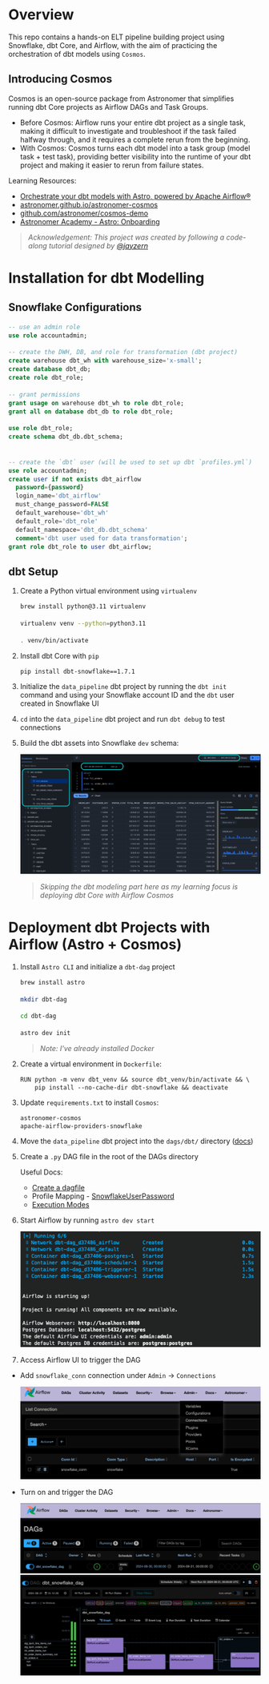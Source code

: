 Overview
========

This repo contains a hands-on ELT pipeline building project using Snowflake, dbt Core, and Airflow, with the aim of practicing the orchestration of dbt models using `Cosmos`.

## Introducing Cosmos 

Cosmos is an open-source package from Astronomer that simplifies running dbt Core projects as Airflow DAGs and Task Groups.

* Before Cosmos: Airflow runs your entire dbt project as a single task, making it difficult to investigate and troubleshoot if the task failed halfway through, and it requires a complete rerun from the beginning.
* With Cosmos: Cosmos turns each dbt model into a task group (model task + test task), providing better visibility into the runtime of your dbt project and making it easier to rerun from failure states.


Learning Resources:  

* [Orchestrate your dbt models with Astro, powered by Apache Airflow®](https://www.astronomer.io/integrations/dbt/)
* [astronomer.github.io/astronomer-cosmos](https://astronomer.github.io/astronomer-cosmos/)
* [github.com/astronomer/cosmos-demo](https://github.com/astronomer/cosmos-demo)
* [Astronomer Academy - Astro: Onboarding](https://academy.astronomer.io/your-onboarding-journey)


> *Acknowledgement: This project was created by following a code-along tutorial designed by [@jayzern](https://www.youtube.com/channel/UCF931z8s2EvB67ZIBnLN6gA/search)*

Installation for dbt Modelling
================

## Snowflake Configurations 

```sql
-- use an admin role
use role accountadmin;

-- create the DWH, DB, and role for transformation (dbt project)
create warehouse dbt_wh with warehouse_size='x-small';
create database dbt_db;
create role dbt_role; 

-- grant permissions
grant usage on warehouse dbt_wh to role dbt_role;
grant all on database dbt_db to role dbt_role; 

use role dbt_role;
create schema dbt_db.dbt_schema;


-- create the `dbt` user (will be used to set up dbt `profiles.yml`)
use role accountadmin;
create user if not exists dbt_airflow
  password={password}
  login_name='dbt_airflow'
  must_change_password=FALSE
  default_warehouse='dbt_wh'
  default_role='dbt_role'
  default_namespace='dbt_db.dbt_schema'
  comment='dbt user used for data transformation';
grant role dbt_role to user dbt_airflow;
```

## dbt Setup

1. Create a Python virtual environment using `virtualenv` 

    ```bash
    brew install python@3.11 virtualenv

    virtualenv venv --python=python3.11

    . venv/bin/activate
    ```

2. Install dbt Core with `pip`

    ```bash
    pip install dbt-snowflake==1.7.1
    ```

3. Initialize the `data_pipeline` dbt project by running the `dbt init` command and using your Snowflake account ID and the `dbt` user created in Snowflake UI 

4. `cd` into the `data_pipeline` dbt project and run `dbt debug` to test connections 

5. Build the dbt assets into Snowflake `dev` schema:

    <img src="./images/0-snowflake.png">

    > *Skipping the dbt modeling part here as my learning focus is deploying dbt Core with Airflow Cosmos*

Deployment dbt Projects with Airflow (Astro + Cosmos) 
================

1. Install `Astro CLI` and initialize a `dbt-dag` project 

    ```bash
    brew install astro

    mkdir dbt-dag

    cd dbt-dag 

    astro dev init
    ```

    > *Note: I've already installed Docker*

2. Create a virtual environment in `Dockerfile`:

    ```
    RUN python -m venv dbt_venv && source dbt_venv/bin/activate && \
        pip install --no-cache-dir dbt-snowflake && deactivate
    ```

3. Update `requirements.txt` to install `Cosmos`: 

    ```
    astronomer-cosmos
    apache-airflow-providers-snowflake 
    ```

4. Move the `data_pipeline` dbt project into the `dags/dbt/` directory ([docs](https://astronomer.github.io/astronomer-cosmos/getting_started/astro.html#move-your-dbt-project-into-the-dags-directory)) 

5. Create a `.py` DAG file in the root of the DAGs directory

    Useful Docs: 

    * [Create a dagfile](https://astronomer.github.io/astronomer-cosmos/getting_started/astro.html#create-a-dagfile)
    * Profile Mapping - [SnowflakeUserPassword](https://astronomer.github.io/astronomer-cosmos/profiles/SnowflakeUserPassword.html)
    * [Execution Modes](https://astronomer.github.io/astronomer-cosmos/getting_started/execution-modes.html)

6. Start Airflow by running `astro dev start` 

    <img src="./images/1-astro-dev-start.png">

7. Access Airflow UI to trigger the DAG

* Add `snowflake_conn` connection under `Admin` -> `Connections`

    <img src="./images/4-snowflake_conn-connection.png">

* Turn on and trigger the DAG

    <img src="./images/2-dag.png">


    <img src="./images/3-run.png">